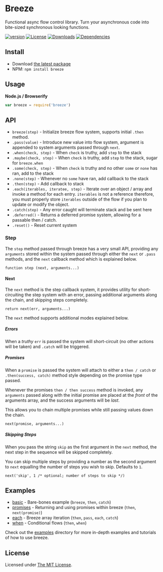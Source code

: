 # Breeze

Functional async flow control library. Turn your asynchronous code into bite-sized synchronous looking functions.

[![version][npm-version]][npm-url]
[![License][npm-license]][license-url]
[![Downloads][npm-downloads]][npm-url]
[![Dependencies][david-image]][david-url]

## Install

- Download [the latest package][download]
- NPM: `npm install breeze`

## Usage

**Node.js / Browserify**

```js
var breeze = require('breeze')
```

## API

- `breeze(step)` - Initialize breeze flow system, supports initial `.then` method.
- `.pass(value)` - Introduce new value into flow system, argument is appended to system arguments passed through `next`.
- `.when(check, step)` - When `check` is truthy, add `step` to the stack
- `.maybe(check, step)` - When `check` is truthy, add `step` to the stack, sugar for `breeze.when`
- `.some(check, step)` - When `check` is truthy and no other `some` or `none` has ran, add to the stack
- `.none(step)` - Whenever no `some` have ran, add callback to the stack
- `.then(step)` - Add callback to stack
- `.each(iterables, iteratee, step)` - Iterate over an object / array and invoke a method for each entry. `iterables` is not a reference therefore, you must properly store `iterables` outside of the flow if you plan to update or modify the object.
- `.catch(step)` - Any error caught will terminate stack and be sent here
- `.deferred()` - Returns a deferred promise system, allowing for a passable then / catch.
- `.reset()` - Reset current system

### Step

The `step` method passed through breeze has a very small API, providing any `arguments` stored within the system passed through either the `next` or `.pass` methods, and the `next` callback method which is explained below.


```
function step (next, arguments...)
```

#### Next

The `next` method is the step callback system, it provides utility for short-circuiting the step system with an error, passing additional arguments along the chain, and skipping steps completely.

```
return next(err, arguments...)
```

The `next` method supports additional modes explained below.

##### Errors

When a *truthy* `err` is passed the system will short-circuit (no other actions will be taken) and `.catch` will be triggered.

##### Promises

When a `promise` is passed the system will attach to either a `then / catch` or `.then(success, catch)` method style depending on the promise type passed.

Whenever the promises `then / then success` method is invoked, any `arguments` passed along with the initial promise are placed at the *front* of the arguments array, and the success arguments will be *last*.

This allows you to chain multiple promises while still passing values down the chain.

```
next(promise, arguments...)
```

##### Skipping Steps

When you pass the string `skip` as the first argument in the `next` method, the next step in the sequence will be skipped completely.

You can skip multiple steps by providing a number as the second argument to `next` equalling the number of steps you wish to skip. Defaults to `1`.

```
next('skip', 1 /* optional; number of steps to skip */)
```

## Examples

- [basic](examples/basic.js) - Bare-bones example (`breeze`, `then`, `catch`)
- [promises](examples/promises.js) - Returning and using promises within breeze (`then`, `next(promise)`)
- [each](examples/each.js) - Breeze array iteration (`then`, `pass`, `each`, `catch`)
- [when](examples/when.js) - Conditional flows (`then`, `when`)


Check out the [examples](examples/) directory for more in-depth examples and tutorials of how to use breeze.

## License

Licensed under [The MIT License](LICENSE).

[license-url]: https://github.com/Nijikokun/breeze/blob/master/LICENSE

[travis-url]: https://travis-ci.org/Nijikokun/breeze
[travis-image]: https://img.shields.io/travis/Nijikokun/breeze.svg?style=flat

[npm-url]: https://www.npmjs.com/package/breeze
[npm-license]: https://img.shields.io/npm/l/breeze.svg?style=flat
[npm-version]: https://img.shields.io/npm/v/breeze.svg?style=flat
[npm-downloads]: https://img.shields.io/npm/dm/breeze.svg?style=flat

[codeclimate-url]: https://codeclimate.com/github/Nijikokun/breeze
[codeclimate-quality]: https://img.shields.io/codeclimate/github/Nijikokun/breeze.svg?style=flat
[codeclimate-coverage]: https://img.shields.io/codeclimate/coverage/github/Nijikokun/breeze.svg?style=flat

[david-url]: https://david-dm.org/Nijikokun/breeze
[david-image]: https://img.shields.io/david/Nijikokun/breeze.svg?style=flat

[download]: https://github.com/Nijikokun/breeze/archive/v1.2.1.zip
